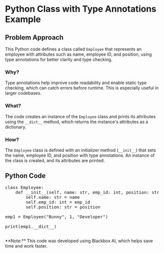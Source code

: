 # Python Class with Type Annotations Example

<div class="content">

## Problem Approach

This Python code defines a class called `Employee` that represents an employee with attributes such as name, employee ID, and position, using type annotations for better clarity and type checking.

### Why?

Type annotations help improve code readability and enable static type checking, which can catch errors before runtime. This is especially useful in larger codebases.

### What?

The code creates an instance of the `Employee` class and prints its attributes using the `__dict__` method, which returns the instance's attributes as a dictionary.

### How?

The `Employee` class is defined with an initializer method (`__init__`) that sets the name, employee ID, and position with type annotations. An instance of the class is created, and its attributes are printed.

</div>

## Python Code

<pre>class Employee:
    def __init__(self, name: str, emp_id: int, position: str):
        self.name: str = name
        self.emp_id: int = emp_id
        self.position: str = position

emp1 = Employee("Bunny", 1, "Developer")

print(emp1.__dict__)
    </pre>

<div class="note">**Note:** This code was developed using Blackbox AI, which helps save time and work faster.</div>